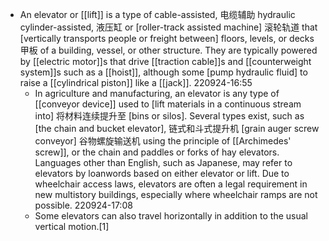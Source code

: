 - An elevator or [[lift]] is a type of cable-assisted, 电缆辅助 hydraulic cylinder-assisted, 液压缸 or [roller-track assisted machine] 滚轮轨道 that [vertically transports people or freight between] floors, levels, or decks 甲板 of a building, vessel, or other structure. They are typically powered by [[electric motor]]s that drive [[traction cable]]s and [[counterweight system]]s such as a [[hoist]], although some [pump hydraulic fluid] to raise a [[cylindrical piston]] like a [[jack]]. 
220924-16:55
    - In agriculture and manufacturing, an elevator is any type of [[conveyor device]] used to [lift materials in a continuous stream into] 将材料连续提升至 [bins or silos]. Several types exist, such as [the chain and bucket elevator], 链式和斗式提升机 [grain auger screw conveyor] 谷物螺旋输送机 using the principle of [[Archimedes' screw]], or the chain and paddles or forks of hay elevators. Languages other than English, such as Japanese, may refer to elevators by loanwords based on either elevator or lift. Due to wheelchair access laws, elevators are often a legal requirement in new multistory buildings, especially where wheelchair ramps are not possible.
220924-17:08
    - Some elevators can also travel horizontally in addition to the usual vertical motion.[1]
